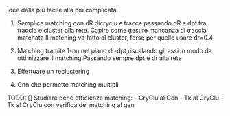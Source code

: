 Idee dalla piú facile alla piú complicata

1. Semplice matching con dR dicryclu e tracce passando dR e dpt tra traccia e cluster alla rete.
Capire come gestire mancanza di traccia matchata
Il matching va fatto al cluster, forse per quello usare dr=0.4

2. Matching tramite 1-nn nel piano dr-dpt,riscalando gli assi in modo da ottimizzare il matching.Passando sempre dpt e dr alla rete

3. Effettuare un reclustering

4. Gnn che permette matching multipli


TODO: 
[] Studiare bene efficienze matching:
    - CryClu al Gen
    - Tk al CryClu
    - Tk al CryClu con verifica del matching al gen